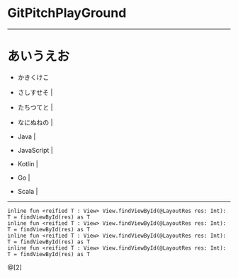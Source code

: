 # GitPitchPlayGround

---

# あいうえお

- かきくけこ
- さしすせそ |
- たちつてと |
- なにぬねの | 

- Java |
- JavaScript |
- Kotlin |
- Go |
- Scala |

---

```
inline fun <reified T : View> View.findViewById(@LayoutRes res: Int): T = findViewById(res) as T
inline fun <reified T : View> View.findViewById(@LayoutRes res: Int): T = findViewById(res) as T
inline fun <reified T : View> View.findViewById(@LayoutRes res: Int): T = findViewById(res) as T
inline fun <reified T : View> View.findViewById(@LayoutRes res: Int): T = findViewById(res) as T
```
@[2]
